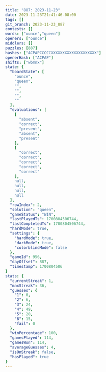 ```yaml
---
title: "887: 2023-11-23"
date: 2023-11-23T21:41:46-08:00
tags: []
git_branch: 2023-11-23_887
contests: []
words: ["ounce","queen"]
openers: ["ounce"]
middlers: []
puzzles: [887]
hashes: ["ACPAPCCCCCXXXXXXXXXXXXXXXXXXXX"]
openerHash: ["ACPAP"]
shifts: ["wbmnx"]
state: {
  "boardState": [
    "ounce",
    "queen",
    "",
    "",
    "",
    ""
  ],
  "evaluations": [
    [
      "absent",
      "correct",
      "present",
      "absent",
      "present"
    ],
    [
      "correct",
      "correct",
      "correct",
      "correct",
      "correct"
    ],
    null,
    null,
    null,
    null
  ],
  "rowIndex": 2,
  "solution": "queen",
  "gameStatus": "WIN",
  "lastPlayedTs": 1700804506744,
  "lastCompletedTs": 1700804506744,
  "hardMode": true,
  "settings": {
    "hardMode": true,
    "darkMode": true,
    "colorblindMode": false
  },
  "gameId": 956,
  "dayOffset": 887,
  "timestamp": 1700804506
}
stats: {
  "currentStreak": 1,
  "maxStreak": 36,
  "guesses": {
    "1": 0,
    "2": 6,
    "3": 24,
    "4": 49,
    "5": 20,
    "6": 15,
    "fail": 0
  },
  "winPercentage": 100,
  "gamesPlayed": 114,
  "gamesWon": 114,
  "averageGuesses": 4,
  "isOnStreak": false,
  "hasPlayed": true
}
---
```

<!-- more -->

